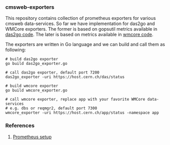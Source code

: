 ### cmsweb-exporters
This repository contains collection of prometheus exporters for various
cmsweb data-services. So far we have implementation for das2go and WMCore
exporters. The former is based on gopsutil metrics available in
[das2go code](https://github.com/dmwm/das2go/blob/master/web/handlers.go#L335).
The later is based on metrics available in [wmcore code](https://github.com/dmwm/WMCore/blob/master/src/python/Utils/ProcessStats.py).


The exporters are written in Go language and we can build and call them as
following:
```
# build das2go exporter
go build das2go_exporter.go

# call das2go exporter, default port 7200
das2go_exporter -uri https://host.cern.ch/das/status

# build wmcore exporter
go build wmcore_exporter.go

# call wmcore exporter, replace app with your favorite WMCore data-services
# e.g. dbs or reqmgr2, default port 7300
wmcore_exporter -uri https://host.cern.ch/app/status -namespace app
```

### References
1. [Prometheus setup](https://prometheus.io/docs/introduction/first_steps/)
